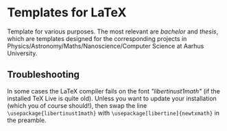 # Templates for LaTeX

Template for various purposes. The most relevant are *bachelor* and *thesis*,
which are templates designed for the corresponding projects in
Physics/Astronomy/Maths/Nanoscience/Computer Science at Aarhus University.

## Troubleshooting
In some cases the LaTeX compiler fails on the font *"libertinust1math"* (if the
installed TeX Live is quite old). Unless you want to update your installation
(which you of course should!), then swap the line `\usepackage{libertinust1math}`
with `\usepackage[libertine]{newtxmath}` in the preamble.
